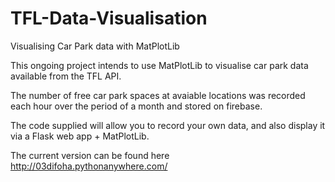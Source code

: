 # TFL-Data-Visualisation
Visualising Car Park data with MatPlotLib

This ongoing project intends to use MatPlotLib to visualise car park data available from the TFL API.

The number of free car park spaces at avaiable locations was recorded each hour over the period of a month and stored on firebase.

The code supplied will allow you to record your own data, and also display it via a Flask web app + MatPlotLib.

The current version can be found here http://03difoha.pythonanywhere.com/
